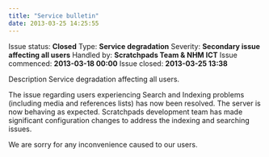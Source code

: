 ```yaml
---
title: "Service bulletin"
date: 2013-03-25 14:25:55
---
```


Issue status: <strong>Closed</strong>
Type: <strong>Service degradation</strong>
Severity: <strong>Secondary issue affecting all users</strong>
Handled by: <strong>Scratchpads Team & NHM ICT</strong>
Issue commenced: <strong>2013-03-18 00:00</strong>
Issue closed: <strong>2013-03-25 13:38</strong>

Description
Service degradation affecting all users.

The issue regarding users experiencing Search and Indexing problems (including media and references lists) has now been resolved.
The server is now behaving as expected. Scratchpads development team has made significant configuration changes to address the indexing and searching issues.


We are sorry for any inconvenience caused to our users.
